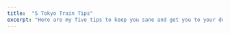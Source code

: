 ```yaml
---
title:  "5 Tokyo Train Tips"
excerpt: "Here are my five tips to keep you sane and get you to your destination on the Tokyo Subway."
---
```


